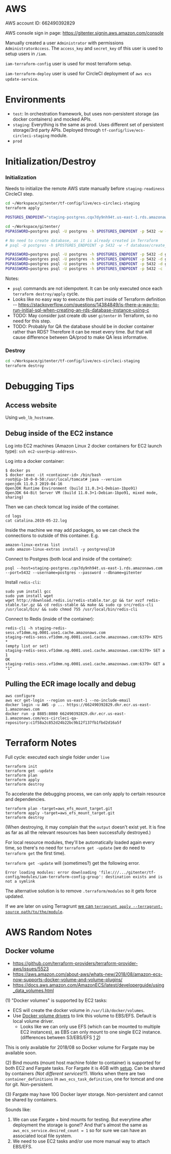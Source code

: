 # AWS

AWS account ID: 662490392829

AWS console sign in page: https://gitenter.signin.aws.amazon.com/console

Manually created a user `Administrator` with permissions `AdministratorAccess`. The `access_key` and `secret_key` of this user is used to setup users in `/iam`.

`iam-terraform-config` user is used for most terraform setup.

`iam-terraform-deploy` user is used for CircleCI deployment of `aws ecs update-service`.

# Environments

+ `test`: In orchestration framework, but uses non-persistent storage (as docker containers) and mocked APIs.
+ `staging`: Everything is the same as prod. Uses different set of persistent storage/3rd party APIs. Deployed through `tf-config/live/ecs-circleci-staging` module.
+ `prod`

# Initialization/Destroy

### Initialization

Needs to initialize the remote AWS state manually before `staging-readiness` CircleCI step.

```bash
cd ~/Workspace/gitenter/tf-config/live/ecs-circleci-staging
terraform apply
```

```bash
POSTGRES_ENDPOINT="staging-postgres.cqx7dy9nh94t.us-east-1.rds.amazonaws.com"

cd ~/Workspace/gitenter/
PGPASSWORD=postgres psql -U postgres -h $POSTGRES_ENDPOINT -p 5432 -w -f database/create_users.sql

# No need to create database, as it is already created in Terraform
# psql -U postgres -h $POSTGRES_ENDPOINT -p 5432 -w -f database/create_database.sql -v dbname=gitenter

PGPASSWORD=postgres psql -U postgres -h $POSTGRES_ENDPOINT -p 5432 -d gitenter -w -f database/initiate_database.sql
PGPASSWORD=postgres psql -U postgres -h $POSTGRES_ENDPOINT -p 5432 -d gitenter -w -f database/privilege_control.sql
PGPASSWORD=postgres psql -U postgres -h $POSTGRES_ENDPOINT -p 5432 -d gitenter -w -f database/alter_sequence.sql
PGPASSWORD=postgres psql -U postgres -h $POSTGRES_ENDPOINT -p 5432 -c 'ALTER DATABASE gitenter OWNER TO gitenter;'
```

Notes:

- `psql` commands are not idempotent. It can be only executed once each `terraform destroy/apply` cycle.
- Looks like no easy way to execute this part inside of Terraform definition -- https://stackoverflow.com/questions/14384849/is-there-a-way-to-run-initial-sql-when-creating-an-rds-database-instance-using-c
- TODO: May consider just create db user `gitenter` in Terraform, so no need for this step.
- TODO: Probably for QA the database should be in docker container rather than RDS? Therefore it can be reset every time. But that will cause difference between QA/prod to make QA less informative.

### Destroy

```bash
cd ~/Workspace/gitenter/tf-config/live/ecs-circleci-staging
terraform destroy
```

# Debugging Tips

## Access website

Using `web_lb_hostname`.

## Debug inside of the EC2 instance

Log into EC2 machines (Amazon Linux 2 docker containers for EC2 launch type): `ssh ec2-user@<ip-address>`.

Log into a docker container:

```
$ docker ps
$ docker exec -it <container-id> /bin/bash
root@ip-10-0-0-50:/usr/local/tomcat# java --version
openjdk 11.0.3 2019-04-16
OpenJDK Runtime Environment (build 11.0.3+1-Debian-1bpo91)
OpenJDK 64-Bit Server VM (build 11.0.3+1-Debian-1bpo91, mixed mode, sharing)
```

Then we can check tomcat log inside of the container.

```
cd logs
cat catalina.2019-05-22.log
```

Inside the machine we may add packages, so we can check the connections to outside of this container. E.g.

```
amazon-linux-extras list
sudo amazon-linux-extras install -y postgresql10
```

Connect to Postgres (both local and inside of the container):

```
psql --host=staging-postgres.cqx7dy9nh94t.us-east-1.rds.amazonaws.com --port=5432 --username=postgres --password --dbname=gitenter
```

Install `redis-cli`:

```
sudo yum install gcc
sudo yum install wget
wget http://download.redis.io/redis-stable.tar.gz && tar xvzf redis-stable.tar.gz && cd redis-stable && make && sudo cp src/redis-cli /usr/local/bin/ && sudo chmod 755 /usr/local/bin/redis-cli
```

Connect to Redis (inside of the container):

```
redis-cli -h staging-redis-sess.vf1dmm.ng.0001.use1.cache.amazonaws.com
staging-redis-sess.vf1dmm.ng.0001.use1.cache.amazonaws.com:6379> KEYS *
(empty list or set)
staging-redis-sess.vf1dmm.ng.0001.use1.cache.amazonaws.com:6379> SET a 1
OK
staging-redis-sess.vf1dmm.ng.0001.use1.cache.amazonaws.com:6379> GET a
"1"
```

## Pulling the ECR image locally and debug

```
aws configure
aws ecr get-login --region us-east-1 --no-include-email
docker login -u AWS -p ... https://662490392829.dkr.ecr.us-east-1.amazonaws.com
docker run -p 8885:8080 662490392829.dkr.ecr.us-east-1.amazonaws.com/ecs-circleci-qa-repository:c1f58a2c852d24b22bc9b12f137fb1fbd2d16a5f
```

# Terraform Notes

Full cycle: executed each single folder under `live`

```
terraform init
terraform get -update
terraform plan
terraform apply
terraform destroy
```

To accelerate the debugging process, we can only apply to certain resource and dependencies.

```
terraform plan -target=aws_efs_mount_target.git
terraform apply -target=aws_efs_mount_target.git
terraform destroy
```

(When destroying, it may complain that the `output` doesn't exist yet. It is fine as far as all the relevant resources has been successfully destroyed.)

For local resource modules, they'll be automatically loaded again every time, so there's no need for `terraform get -update` (we do need to `terraform get` the first time).

`terraform get -update` will (sometimes?) get the following error.

```
Error loading modules: error downloading 'file:///.../gitenter/tf-config/modules/iam-terraform-config-group': destination exists and is not a symlink
```

The alternative solution is to remove `.terraform/modules` so it gets force updated.

If we are later on using Terragrunt [we can `terragrunt apply --terragrunt-source path/to/the/module`](https://github.com/gruntwork-io/terragrunt#working-locally).

# AWS Random Notes

## Docker volume

- https://github.com/terraform-providers/terraform-provider-aws/issues/5523
- https://aws.amazon.com/about-aws/whats-new/2018/08/amazon-ecs-now-supports-docker-volume-and-volume-plugins/
- https://docs.aws.amazon.com/AmazonECS/latest/developerguide/using_data_volumes.html

(1) "Docker volumes" is supported by EC2 tasks:

- ECS will create the docker volume in `/var/lib/docker/volumes`.
- Use [Docker volume drivers](https://docs.docker.com/engine/extend/plugins_volume/) to link this volume to EBS/EFS. Default is local volume driver.
  - Looks like we can only use EFS (which can be mounted to multiple EC2 instances), as EBS can only mount to one single EC2 instance. (differences between S3/EBS/EFS [1](https://dzone.com/articles/confused-by-aws-storage-options-s3-ebs-amp-efs-explained) [2](https://www.cloudberrylab.com/resources/blog/amazon-s3-vs-ebs-vs-efs/))

This is only available for 2018/08 so Docker volume for Fargate may be available soon.

(2) Bind mounts (mount host machine folder to container) is supported for both EC2 and Fargate tasks. For Fargate it is 4GB with [setup](https://docs.aws.amazon.com/AmazonECS/latest/developerguide/fargate-task-storage.html). Can be shared by containers *(Not different services!?)*. Works when there are two `container_definitions` in `aws_ecs_task_definition`, one for tomcat and one for git. Non-persistent.

(3) Fargate may have 10G Docker layer storage. Non-persistent and cannot be shared by containers.

Sounds like:

1. We can use Fargate + bind mounts for testing. But everytime after deployment the storage is gone!? And that's almost the same as `aws_ecs_service.desired_count = 1` so for sure we can have an associated local file system.
2. We need to use EC2 tasks and/or use more manual way to attach EBS/EFS.
